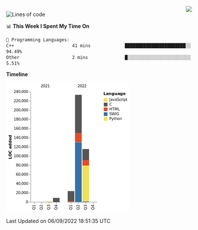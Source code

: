 <img align="right" src="https://count.getloli.com/get/@:TauCeti0207?theme=rule34">

<!--START_SECTION:waka-->
![Lines of code](https://img.shields.io/badge/From%20Hello%20World%20I%27ve%20Written-382%20Thousand%20lines%20of%20code-blue)

📊 **This Week I Spent My Time On** 

```text
💬 Programming Languages: 
C++                      41 mins             ███████████████████████░░   94.49% 
Other                    2 mins              █░░░░░░░░░░░░░░░░░░░░░░░░   5.51%

```

**Timeline**

![Chart not found](https://raw.githubusercontent.com/TauCeti0207/TauCeti0207/main/charts/bar_graph.png) 


 Last Updated on 06/09/2022 18:51:35 UTC
<!--END_SECTION:waka-->


